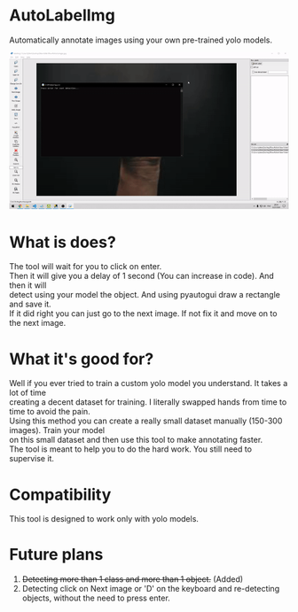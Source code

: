# AutoLabelImg
Automatically annotate images using your own pre-trained yolo models.

![showcase](showcase%20(2).gif)
# What is does?
The tool will wait for you to click on enter.</br>
Then it will give you a delay of 1 second (You can increase in code). And then it will</br>
detect using your model the object. And using pyautogui draw a rectangle and save it.</br>
If it did right you can just go to the next image. If not fix it and move on to the next image.

# What it's good for?
Well if you ever tried to train a custom yolo model you understand. It takes a lot of time</br>
creating a decent dataset for training. I literally swapped hands from time to time to avoid the pain.</br>
Using this method you can create a really small dataset manually (150-300 images). Train your model</br>
on this small dataset and then use this tool to make annotating faster.</br>
The tool is meant to help you to do the hard work. You still need to supervise it.

# Compatibility
This tool is designed to work only with yolo models.

# Future plans
1) ~~Detecting more than 1 class and more than 1 object.~~ (Added)
2) Detecting click on Next image or 'D' on the keyboard and re-detecting objects, without the need to press enter.
